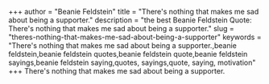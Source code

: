 +++
author = "Beanie Feldstein"
title = "There's nothing that makes me sad about being a supporter."
description = "the best Beanie Feldstein Quote: There's nothing that makes me sad about being a supporter."
slug = "theres-nothing-that-makes-me-sad-about-being-a-supporter"
keywords = "There's nothing that makes me sad about being a supporter.,beanie feldstein,beanie feldstein quotes,beanie feldstein quote,beanie feldstein sayings,beanie feldstein saying,quotes, sayings,quote, saying, motivation"
+++
There's nothing that makes me sad about being a supporter.
